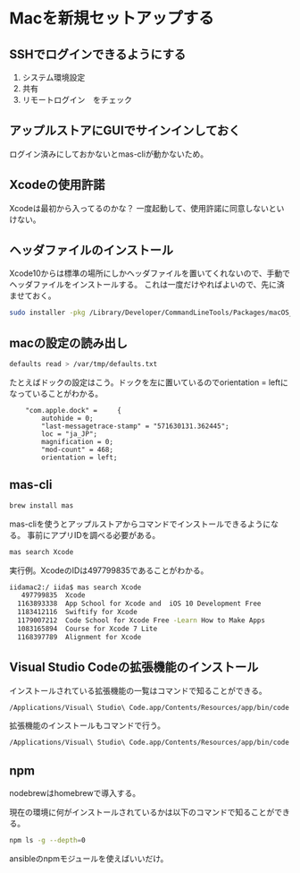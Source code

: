 # Macを新規セットアップする

## SSHでログインできるようにする

1. システム環境設定
1. 共有
1. リモートログイン　をチェック

## アップルストアにGUIでサインインしておく

ログイン済みにしておかないとmas-cliが動かないため。

## Xcodeの使用許諾

Xcodeは最初から入ってるのかな？
一度起動して、使用許諾に同意しないといけない。

## ヘッダファイルのインストール

Xcode10からは標準の場所にしかヘッダファイルを置いてくれないので、手動でヘッダファイルをインストールする。
これは一度だけやればよいので、先に済ませておく。

```bash
sudo installer -pkg /Library/Developer/CommandLineTools/Packages/macOS_SDK_headers_for_macOS_10.14.pkg -target /
```

## macの設定の読み出し

```bash
defaults read > /var/tmp/defaults.txt
```

たとえばドックの設定はこう。ドックを左に置いているのでorientation = leftになっていることがわかる。

```text
    "com.apple.dock" =     {
        autohide = 0;
        "last-messagetrace-stamp" = "571630131.362445";
        loc = "ja_JP";
        magnification = 0;
        "mod-count" = 468;
        orientation = left;
```

## mas-cli

```bash
brew install mas
```

mas-cliを使うとアップルストアからコマンドでインストールできるようになる。
事前にアプリIDを調べる必要がある。

```bash
mas search Xcode
```

実行例。XcodeのIDは497799835であることがわかる。

```bash
iidamac2:/ iida$ mas search Xcode
   497799835  Xcode                                                                (10.1)
  1163893338  App School for Xcode and  iOS 10 Development Free                    (1.0)
  1183412116  Swiftify for Xcode                                                   (4.6)
  1179007212  Code School for Xcode Free -Learn How to Make Apps                   (1.1.3)
  1083165894  Course for Xcode 7 Lite                                              (1.0)
  1168397789  Alignment for Xcode                                                  (1.1.2)
```

## Visual Studio Codeの拡張機能のインストール

インストールされている拡張機能の一覧はコマンドで知ることができる。

```bash
/Applications/Visual\ Studio\ Code.app/Contents/Resources/app/bin/code --list-extensions
```

拡張機能のインストールもコマンドで行う。

```bash
/Applications/Visual\ Studio\ Code.app/Contents/Resources/app/bin/code --install-extension "{{ item }}"
```

## npm

nodebrewはhomebrewで導入する。

現在の環境に何がインストールされているかは以下のコマンドで知ることができる。

```bash
npm ls -g --depth=0
```

ansibleのnpmモジュールを使えばいいだけ。
